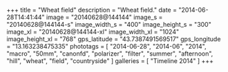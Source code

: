+++
title = "Wheat field"
description = "Wheat field."
date = "2014-06-28T14:41:44"
image = "20140628@144144"
image_s = "20140628@144144-s"
image_width_s = "400"
image_height_s = "300"
image_xl = "20140628@144144-xl"
image_width_xl = "1024"
image_height_xl = "768"
gps_latitude = "43.7387491569517"
gps_longitude = "13.163238475335"
phototags = [ "2014-06-28", "2014-06", "2014", "macro", "50mm", "canonfd", "polarizer", "filter", "summer", "afternoon", "hill", "wheat", "field", "countryside" ]
galleries = [ "Timeline 2014" ]
+++
